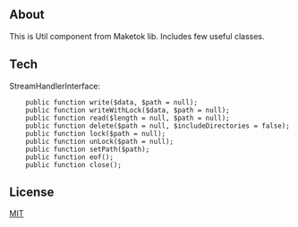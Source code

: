 About
-----

This is Util component from Maketok lib. Includes few useful classes.


Tech
----

StreamHandlerInterface:

```
    public function write($data, $path = null);
    public function writeWithLock($data, $path = null);
    public function read($length = null, $path = null);
    public function delete($path = null, $includeDirectories = false);
    public function lock($path = null);
    public function unLock($path = null);
    public function setPath($path);
    public function eof();
    public function close();
```


License
-------

[MIT](http://opensource.org/licenses/MIT)

